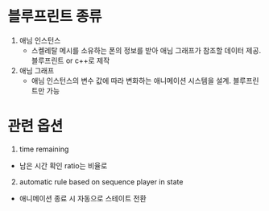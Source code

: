 # 블루프린트 종류
1. 애님 인스턴스
    - 스켈레탈 메시를 소유하는 폰의 정보를 받아 애님 그래프가 참조할 데이터 제공. 블루프린트 or c++로 제작
2. 애님 그래프
    - 애님 인스턴스의 변수 값에 따라 변화하는 애니메이션 시스템을 설계. 블루프린트만 가능

# 관련 옵션
1. time remaining 
- 남은 시간 확인 ratio는 비율로
2. automatic rule based on sequence player in state
- 애니메이션 종료 시 자동으로 스테이트 전환